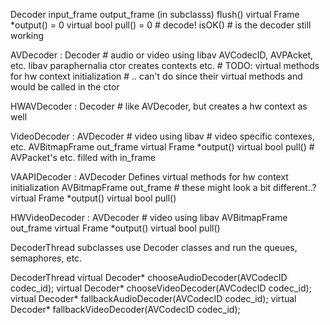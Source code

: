  

Decoder
    input_frame
    output_frame (in subclasss)
    flush()
    virtual Frame *output() = 0
    virtual bool pull() = 0 # decode!
    isOK() # is the decoder still working
    
AVDecoder : Decoder
    # audio or video using libav
    AVCodecID, AVPAcket, etc. libav paraphernalia
    ctor creates contexts etc.
    # TODO: virtual methods for hw context initialization
    # .. can't do since their virtual methods and would be called in the ctor


HWAVDecoder : Decoder
    # like AVDecoder, but creates a hw context as well

VideoDecoder : AVDecoder
    # video using libav
    # video specific contexes, etc.
    AVBitmapFrame out_frame
    virtual Frame *output()
    virtual bool pull()
    # AVPacket's etc. filled with in_frame


VAAPIDecoder : AVDecoder
    Defines virtual methods for hw context initialization
    AVBitmapFrame out_frame
    # these might look a bit different..?
    virtual Frame *output()
    virtual bool pull()
    



HWVideoDecoder : AVDecoder
    # video using libav
    AVBitmapFrame out_frame
    virtual Frame *output()
    virtual bool pull()



DecoderThread subclasses use Decoder classes
and run the queues, semaphores, etc.

DecoderThread
    virtual Decoder* chooseAudioDecoder(AVCodecID codec_id);
    virtual Decoder* chooseVideoDecoder(AVCodecID codec_id);
    virtual Decoder* fallbackAudioDecoder(AVCodecID codec_id);
    virtual Decoder* fallbackVideoDecoder(AVCodecID codec_id);




